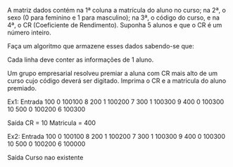 A matriz dados contém na 1ª coluna a matrícula do aluno no curso; na 2ª, o sexo (0 para feminino e 1 para masculino); na 3ª, o código do curso, e na 4ª, o CR (Coeficiente de Rendimento). Suponha 5 alunos e que o CR é um número inteiro.

Faça um algoritmo que armazene esses dados sabendo-se que:

Cada linha deve conter as informações de 1 aluno. 

Um grupo empresarial resolveu premiar a aluna com CR mais alto de um curso cujo código deverá ser digitado. Imprima o CR e a matricula do aluno premiado.

Ex1:
Entrada
100 0 100100  8
200 1 100200  7
300 1 100300  9
400 0 100300 10
500 0 100200  6
100300

Saída
CR = 10
Matricula = 400

Ex2:
Entrada
100 0 100100  8
200 1 100200  7
300 1 100300  9
400 0 100300 10
500 0 100200  6
100000

Saída
Curso nao existente